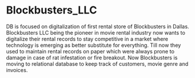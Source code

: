 # Blockbusters_LLC
DB is focused on digitalization of first rental store of Blockbusters in Dallas.
Blockbusters LLC being the pioneer in movie rental industry now wants to digitalize their rental records to stay competitive in a market where technology is emerging as better substitute for everything.
Till now they used to maintain rental records on paper which were always prone to damage in case of rat infestation or fire breakout.
Now Blockbusters is moving to relational database to keep track of customers, movie genre and invoices.
